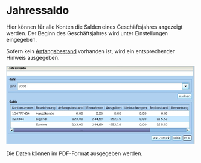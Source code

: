 # Jahressaldo

Hier können für alle Konten die Salden eines Geschäftsjahres angezeigt werden. Der Beginn des Geschäftsjahres wird unter Einstellungen eingegeben.

Sofern kein [Anfangsbestand](/anfangsbestand.md) vorhanden ist, wird ein entsprechender Hinweis ausgegeben.

![](/assets/Jahressaldo.jpg)

Die Daten können im PDF-Format ausgegeben werden.

